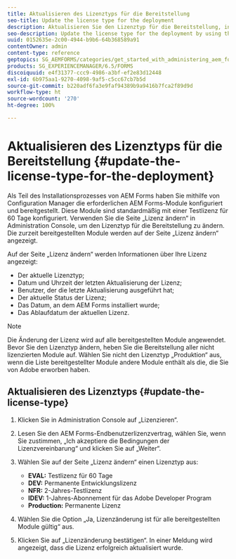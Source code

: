 ```yaml
---
title: Aktualisieren des Lizenztyps für die Bereitstellung
seo-title: Update the license type for the deployment
description: Aktualisieren Sie den Lizenztyp für die Bereitstellung, indem Sie die Seite „Lizenz ändern“ in der Administration Console verwenden.
seo-description: Update the license type for the deployment by using the Change License page in administration console.
uuid: 0152635e-2c00-4944-b9b6-64b368589a91
contentOwner: admin
content-type: reference
geptopics: SG_AEMFORMS/categories/get_started_with_administering_aem_forms_on_jee
products: SG_EXPERIENCEMANAGER/6.5/FORMS
discoiquuid: e4f31377-ccc9-4986-a3bf-ef2e83d12448
exl-id: 6b975aa1-9270-4098-9af5-c5cc67cb7b5d
source-git-commit: b220adf6fa3e9faf94389b9a9416b7fca2f89d9d
workflow-type: ht
source-wordcount: '270'
ht-degree: 100%

---
```


# Aktualisieren des Lizenztyps für die Bereitstellung {#update-the-license-type-for-the-deployment}

Als Teil des Installationsprozesses von AEM Forms haben Sie mithilfe von Configuration Manager die erforderlichen AEM Forms-Module konfiguriert und bereitgestellt. Diese Module sind standardmäßig mit einer Testlizenz für 60 Tage konfiguriert. Verwenden Sie die Seite „Lizenz ändern“ in Administration Console, um den Lizenztyp für die Bereitstellung zu ändern. Die zurzeit bereitgestellten Module werden auf der Seite „Lizenz ändern“ angezeigt.

Auf der Seite „Lizenz ändern“ werden Informationen über Ihre Lizenz angezeigt:

* Der aktuelle Lizenztyp;
* Datum und Uhrzeit der letzten Aktualisierung der Lizenz;
* Benutzer, der die letzte Aktualisierung ausgeführt hat;
* Der aktuelle Status der Lizenz;
* Das Datum, an dem AEM Forms installiert wurde;
* Das Ablaufdatum der aktuellen Lizenz.

>[!NOTE]
>
>Die Änderung der Lizenz wird auf alle bereitgestellten Module angewendet. Bevor Sie den Lizenztyp ändern, heben Sie die Bereitstellung aller nicht lizenzierten Module auf. Wählen Sie nicht den Lizenztyp „Produktion“ aus, wenn die Liste bereitgestellter Module andere Module enthält als die, die Sie von Adobe erworben haben.

## Aktualisieren des Lizenztyps {#update-the-license-type}

1. Klicken Sie in Administration Console auf „Lizenzieren“.
1. Lesen Sie den AEM Forms-Endbenutzerlizenzvertrag, wählen Sie, wenn Sie zustimmen, „Ich akzeptiere die Bedingungen der Lizenzvereinbarung“ und klicken Sie auf „Weiter“.
1. Wählen Sie auf der Seite „Lizenz ändern“ einen Lizenztyp aus:

   * **EVAL:** Testlizenz für 60 Tage
   * **DEV:** Permanente Entwicklungslizenz
   * **NFR:** 2-Jahres-Testlizenz
   * **IDEV:** 1-Jahres-Abonnement für das Adobe Developer Program
   * **Production:** Permanente Lizenz

1. Wählen Sie die Option „Ja, Lizenzänderung ist für alle bereitgestellten Module gültig“ aus.
1. Klicken Sie auf „Lizenzänderung bestätigen“. In einer Meldung wird angezeigt, dass die Lizenz erfolgreich aktualisiert wurde.
